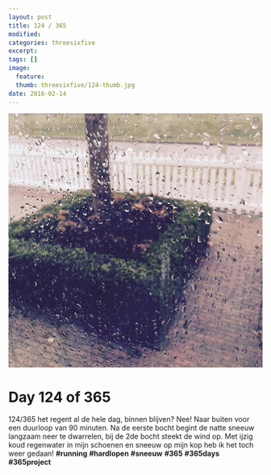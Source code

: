 ```yaml
---
layout: post
title: 124 / 365
modified:
categories: threesixfive
excerpt:
tags: []
image:
  feature: 
  thumb: threesixfive/124-thumb.jpg
date: 2016-02-14
---
```


![124](/images/threesixfive/124.jpg)

# Day 124 of 365

124/365 het regent al de hele dag, binnen blijven? Nee! Naar buiten voor een duurloop van 90 minuten. Na de eerste bocht begint de natte sneeuw langzaam neer te dwarrelen, bij de 2de bocht steekt de wind op. Met ijzig koud regenwater in mijn schoenen en sneeuw op mijn kop heb ik het toch weer gedaan! **\#running** **\#hardlopen** **\#sneeuw** **\#365** **\#365days** **\#365project**
